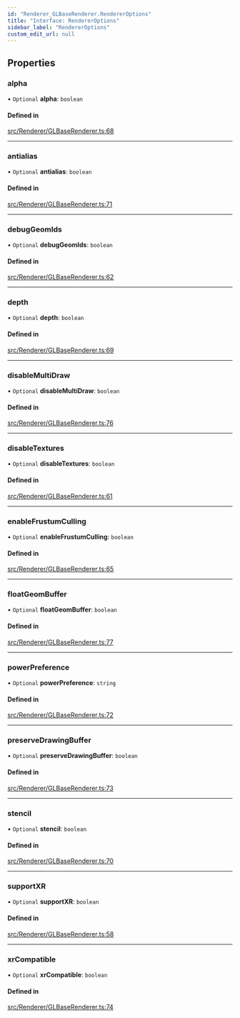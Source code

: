 ```yaml
---
id: "Renderer_GLBaseRenderer.RendererOptions"
title: "Interface: RendererOptions"
sidebar_label: "RendererOptions"
custom_edit_url: null
---
```




## Properties

### alpha

• `Optional` **alpha**: `boolean`

#### Defined in

[src/Renderer/GLBaseRenderer.ts:68](https://github.com/ZeaInc/zea-engine/blob/22cb841fb/src/Renderer/GLBaseRenderer.ts#L68)

___

### antialias

• `Optional` **antialias**: `boolean`

#### Defined in

[src/Renderer/GLBaseRenderer.ts:71](https://github.com/ZeaInc/zea-engine/blob/22cb841fb/src/Renderer/GLBaseRenderer.ts#L71)

___

### debugGeomIds

• `Optional` **debugGeomIds**: `boolean`

#### Defined in

[src/Renderer/GLBaseRenderer.ts:62](https://github.com/ZeaInc/zea-engine/blob/22cb841fb/src/Renderer/GLBaseRenderer.ts#L62)

___

### depth

• `Optional` **depth**: `boolean`

#### Defined in

[src/Renderer/GLBaseRenderer.ts:69](https://github.com/ZeaInc/zea-engine/blob/22cb841fb/src/Renderer/GLBaseRenderer.ts#L69)

___

### disableMultiDraw

• `Optional` **disableMultiDraw**: `boolean`

#### Defined in

[src/Renderer/GLBaseRenderer.ts:76](https://github.com/ZeaInc/zea-engine/blob/22cb841fb/src/Renderer/GLBaseRenderer.ts#L76)

___

### disableTextures

• `Optional` **disableTextures**: `boolean`

#### Defined in

[src/Renderer/GLBaseRenderer.ts:61](https://github.com/ZeaInc/zea-engine/blob/22cb841fb/src/Renderer/GLBaseRenderer.ts#L61)

___

### enableFrustumCulling

• `Optional` **enableFrustumCulling**: `boolean`

#### Defined in

[src/Renderer/GLBaseRenderer.ts:65](https://github.com/ZeaInc/zea-engine/blob/22cb841fb/src/Renderer/GLBaseRenderer.ts#L65)

___

### floatGeomBuffer

• `Optional` **floatGeomBuffer**: `boolean`

#### Defined in

[src/Renderer/GLBaseRenderer.ts:77](https://github.com/ZeaInc/zea-engine/blob/22cb841fb/src/Renderer/GLBaseRenderer.ts#L77)

___

### powerPreference

• `Optional` **powerPreference**: `string`

#### Defined in

[src/Renderer/GLBaseRenderer.ts:72](https://github.com/ZeaInc/zea-engine/blob/22cb841fb/src/Renderer/GLBaseRenderer.ts#L72)

___

### preserveDrawingBuffer

• `Optional` **preserveDrawingBuffer**: `boolean`

#### Defined in

[src/Renderer/GLBaseRenderer.ts:73](https://github.com/ZeaInc/zea-engine/blob/22cb841fb/src/Renderer/GLBaseRenderer.ts#L73)

___

### stencil

• `Optional` **stencil**: `boolean`

#### Defined in

[src/Renderer/GLBaseRenderer.ts:70](https://github.com/ZeaInc/zea-engine/blob/22cb841fb/src/Renderer/GLBaseRenderer.ts#L70)

___

### supportXR

• `Optional` **supportXR**: `boolean`

#### Defined in

[src/Renderer/GLBaseRenderer.ts:58](https://github.com/ZeaInc/zea-engine/blob/22cb841fb/src/Renderer/GLBaseRenderer.ts#L58)

___

### xrCompatible

• `Optional` **xrCompatible**: `boolean`

#### Defined in

[src/Renderer/GLBaseRenderer.ts:74](https://github.com/ZeaInc/zea-engine/blob/22cb841fb/src/Renderer/GLBaseRenderer.ts#L74)

